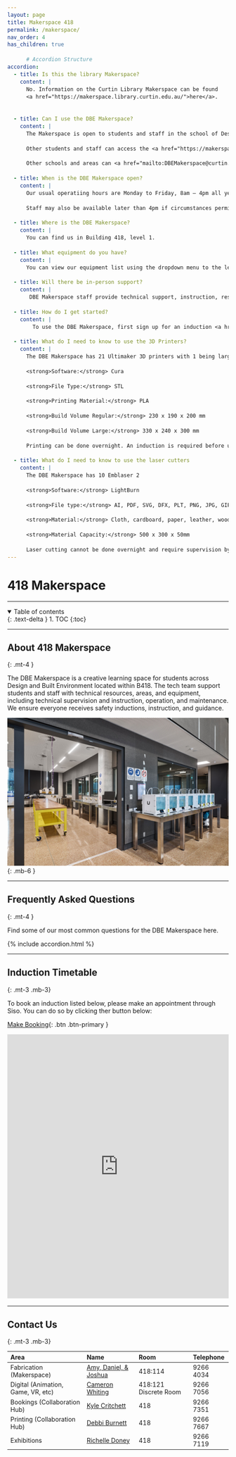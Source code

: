 ```yaml
---
layout: page
title: Makerspace 418
permalink: /makerspace/
nav_order: 4
has_children: true

      # Accordion Structure
accordion: 
  - title: Is this the library Makerspace?
    content: |
      No. Information on the Curtin Library Makerspace can be found 
      <a href="https://makerspace.library.curtin.edu.au/">here</a>.  
    

  - title: Can I use the DBE Makerspace?
    content: |
      The Makerspace is open to students and staff in the school of Design and the Built Environment. 
      
      Other students and staff can access the <a href="https://makerspace.library.curtin.edu.au/">Library Makerspace</a>. 
      
      Other schools and areas can <a href="mailto:DBEMakerspace@curtin.edu.au">contact us</a> to discuss collaborations or student support outside of DBE. 

  - title: When is the DBE Makerspace open?
    content: |
      Our usual operatiing hours are Monday to Friday, 8am – 4pm all year round (excluding holidays).

      Staff may also be available later than 4pm if circumstances permit. 

  - title: Where is the DBE Makerspace?
    content: |
      You can find us in Building 418, level 1.

  - title: What equipment do you have?
    content: |
      You can view our equipment list using the dropdown menu to the left of this site.

  - title: Will there be in-person support?
    content: |
       DBE Makerspace staff provide technical support, instruction, resources, and guidance on use of the equipment. 

  - title: How do I get started?
    content: |
        To use the DBE Makerspace, first sign up for an induction <a href="https://siso.curtin.edu.au/sodbe">here<a>. Sign in with your OASIS credentials and head to "Workshops" to find an induction session. 

  - title: What do I need to know to use the 3D Printers?
    content: |
      The DBE Makerspace has 21 Ultimaker 3D printers with 1 being larger than the others.

      <strong>Software:</strong> Cura

      <strong>File Type:</strong> STL

      <strong>Printing Material:</strong> PLA

      <strong>Build Volume Regular:</strong> 230 x 190 x 200 mm

      <strong>Build Volume Large:</strong> 330 x 240 x 300 mm
      
      Printing can be done overnight. An induction is required before use.

  - title: What do I need to know to use the laser cutters
    content: |
      The DBE Makerspace has 10 Emblaser 2

      <strong>Software:</strong> LightBurn

      <strong>File type:</strong> AI, PDF, SVG, DFX, PLT, PNG, JPG, GIF, BMP (preferred)

      <strong>Material:</strong> Cloth, cardboard, paper, leather, wood, and more

      <strong>Material Capacity:</strong> 500 x 300 x 50mm
    
      Laser cutting cannot be done overnight and require supervision by the user at all times. A technician is also required to be in line of sight at all times. An induction is required before use.
---
```


# 418 Makerspace

---

<details open markdown="block">
  <summary>
    Table of contents
  </summary>
  {: .text-delta }
1. TOC
{:toc}
</details>

---

## About 418 Makerspace
{: .mt-4 }

The DBE Makerspace is a creative learning space for students across Design and Built Environment located within B418. The tech team support students and staff with technical resources, areas, and equipment, including technical supervision and instruction, operation, and maintenance. We ensure everyone receives safety inductions, instruction, and guidance.


![Makerspace](/assets/images/makerspace_default_img.jpg)   
{: .mb-6 }
 

---

## Frequently Asked Questions
{: .mt-4 }

Find some of our most common questions for the DBE Makerspace here.

{% include accordion.html %}

---

## Induction Timetable
{: .mt-3 .mb-3}

To book an induction listed below, please make an appointment through Siso. You can do so by clicking ther button below:

[Make Booking](https://siso.curtin.edu.au/sodbe//){: .btn .btn-primary }

<iframe src="https://calendar.google.com/calendar/embed?height=600&wkst=1&bgcolor=%23ffffff&ctz=Australia%2FPerth&showTitle=0&showDate=0&showNav=1&showTz=0&showCalendars=0&showPrint=0&showTabs=1&src=MjgwNzA2akBjdXJ0aW4uZWR1LmF1&color=%23039BE5" style="border-width:0" width="100%" height="600" frameborder="0" scrolling="no"></iframe>

---

## Contact Us
{: .mt-3 .mb-3}

| Area | Name | Room | Telephone |
|:-|:-|:-|:-|
| Fabrication (Makerspace) | [Amy, Daniel, & Joshua](mailto:dbe-technicalsupport@curtin.edu.au) | 418:114 | 9266 4034 | 
| Digital (Animation, Game, VR, etc) | [Cameron Whiting](mailto:cameron.whiting@curtin.edu.au)| 418:121 Discrete Room | 9266 7056 |
| Bookings (Collaboration Hub) | [Kyle Critchett](mailto:k.critchett@curtin.edu.au) | 418 | 9266 7351 | 
| Printing (Collaboration Hub) | [Debbi Burnett](mailto:d.burnett@curtin.edu.au) | 418 | 9266 7667 | 
| Exhibitions | [Richelle Doney](mailto:r.doney@curtin.edu.au)  | 418 | 9266 7119 | 